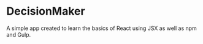 # DecisionMaker
A simple app created to learn the basics of React using JSX as well as npm and Gulp.
